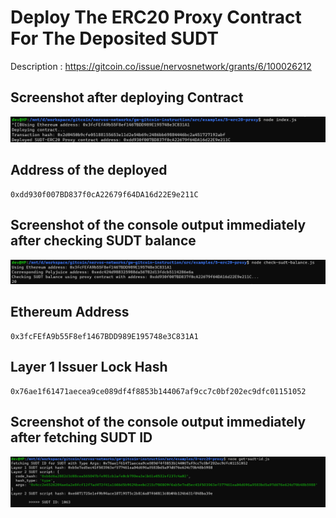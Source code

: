 # Deploy The ERC20 Proxy Contract For The Deposited SUDT

Description : https://gitcoin.co/issue/nervosnetwork/grants/6/100026212

## Screenshot after deploying Contract

![Alt text](contract-deployed.png "contract deployed")


## Address of the deployed

```
0xdd930f007BD837f0cA22679f64DA16d22E9e211C
```

## Screenshot of the console output immediately after checking SUDT balance

![Alt text](sudt-balance.png "SUDT Balance")



## Ethereum Address

```
0x3fcFEfA9b55F8ef1467BDD989E195748e3C831A1
```

## Layer 1 Issuer Lock Hash

```
0x76ae1f61471aecea9ce089df4f8853b144067af9cc7c0bf202ec9dfc01151052
```

## Screenshot of the console output immediately after fetching SUDT ID

![Alt text](get-sudt-id.png "SUDT ID")


